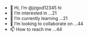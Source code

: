- 👋 Hi, I’m @jzgod12345 hi
- 👀 I’m interested in ...21
- 🌱 I’m currently learning ...21
- 💞️ I’m looking to collaborate on ...44
- 📫 How to reach me ...44

<!---
jzgod12345/jzgod12345 is a ✨ special ✨ repository because its `README.md` (this file) appears on your GitHub profile.
You can click the Preview link to take a look at your changes.
--->
